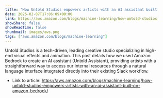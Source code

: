 ```yaml
---
title: "How Untold Studios empowers artists with an AI assistant built on Amazon Bedrock"
date: 2025-02-07T17:06:09+00:00
link: https://aws.amazon.com/blogs/machine-learning/how-untold-studios-empowers-artists-with-an-ai-assistant-built-on-amazon-bedrock/
showShare: false
showReadTime: false
thumbnail: images/aws.png
tags: ["aws.amazon.com/blogs/machine-learning"]
---
```

Untold Studios is a tech-driven, leading creative studio specializing in high-end visual effects and animation. This post details how we used Amazon Bedrock to create an AI assistant (Untold Assistant), providing artists with a straightforward way to access our internal resources through a natural language interface integrated directly into their existing Slack workflow.

- Link to article: https://aws.amazon.com/blogs/machine-learning/how-untold-studios-empowers-artists-with-an-ai-assistant-built-on-amazon-bedrock/